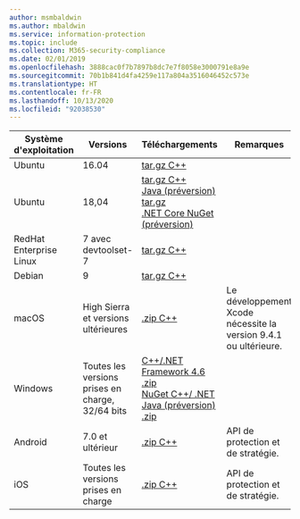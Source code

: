 ```yaml
---
author: msmbaldwin
ms.author: mbaldwin
ms.service: information-protection
ms.topic: include
ms.collection: M365-security-compliance
ms.date: 02/01/2019
ms.openlocfilehash: 3888cac0f7b7897b8dc7e7f8058e3000791e8a9e
ms.sourcegitcommit: 70b1b841d4fa4259e117a804a3516046452c573e
ms.translationtype: HT
ms.contentlocale: fr-FR
ms.lasthandoff: 10/13/2020
ms.locfileid: "92038530"
---
```

| Système d'exploitation        | Versions                          | Téléchargements                                                                                                                                                                                                             | Remarques                                        |
| ----------------------- | --------------------------------- | --------------------------------------------------------------------------------------------------------------------------------------------------------------------------------------------------------------------- | -------------------------------------------- |
| Ubuntu                  | 16.04                             | [tar.gz C++](https://aka.ms/mipsdkbinaries)                                                                                                                                                                           |                                              |
| Ubuntu                  | 18,04                             | [tar.gz C++](https://aka.ms/mipsdkbinaries)<br>[Java (préversion) tar.gz](https://aka.ms/mipsdkbinaries)<br>[.NET Core NuGet (préversion)](https://www.nuget.org/packages/Microsoft.InformationProtection.File.Ubuntu1804/) |                                              |
| RedHat Enterprise Linux | 7 avec devtoolset-7               | [tar.gz C++](https://aka.ms/mipsdkbinaries)                                                                                                                                                                           |                                              |
| Debian                  | 9                                 | [tar.gz C++](https://aka.ms/mipsdkbinaries)                                                                                                                                                                           |                                              |
| macOS                   | High Sierra et versions ultérieures             | [.zip C++](https://aka.ms/mipsdkbinaries)                                                                                                                                                                             | Le développement Xcode nécessite la version 9.4.1 ou ultérieure. |
| Windows                 | Toutes les versions prises en charge, 32/64 bits | [C++/.NET Framework 4.6 .zip](https://aka.ms/mipsdkbinaries)<br>[NuGet C++/ .NET](https://www.nuget.org/packages?q=Microsoft.InformationProtection)<br>[Java (préversion) .zip](https://aka.ms/mipsdkbinaries)                                                                    |                                              |
| Android                 | 7.0 et ultérieur                     | [.zip C++](https://aka.ms/mipsdkbinaries)                                                                                                                                                                             | API de protection et de stratégie.             |
| iOS                     | Toutes les versions prises en charge            | [.zip C++](https://aka.ms/mipsdkbinaries)                                                                                                                                                                             | API de protection et de stratégie.             |

